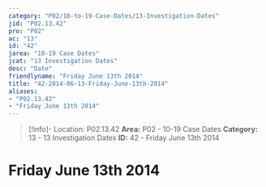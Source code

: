 ```yaml
---
category: "P02/10-to-19-Case-Dates/13-Investigation-Dates"
jid: "P02.13.42"
pro: "P02"
ac: "13"
id: "42"
jarea: "10-19 Case Dates"
jcat: "13 Investigation Dates"
desc: "Date"
friendlyname: "Friday June 13th 2014"
title: "42-2014-06-13-Friday-June-13th-2014"
aliases: 
- "P02.13.42"
- "Friday June 13th 2014"
---
```

>[!info]- Location: P02.13.42
>**Area:** P02 - 10-19 Case Dates
>**Category:** 13 - 13 Investigation Dates
>**ID:** 42 - Friday June 13th 2014

# Friday June 13th 2014
